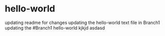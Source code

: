 # hello-world
updating readme for changes
updating the hello-world text file in Branch1
updating the #Branch1 hello-world
kjkjd
asdasd
